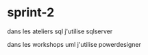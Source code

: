 # sprint-2

dans les ateliers sql j'utilise sqlserver

dans les workshops uml j'utilise powerdesigner